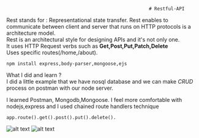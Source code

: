                                                         # Restful-API
Rest stands for : Representational state transfer.
Rest enables to communicate between client and server that runs on HTTP protocols is a architecture model.    
Rest is an architectural style for designing APIs and it's not only one.  
It uses HTTP Request verbs such as **Get,Post,Put,Patch,Delete**  
Uses specific routes(/home,/about).  

```
npm install express,body-parser,mongoose,ejs  
```
What I did and learn ?  
I did a little example that we have nosql database and we can make *CRUD* process on postman with our node server.  

I learned Postman, Mongodb,Mongoose. I feel more comfortable with nodejs,express and I used chained route handlers technique 
```
app.route().get().post().put().delete().  
```
![alt text](http://url/to/img.png)
![alt text](http://url/to/img.png)

